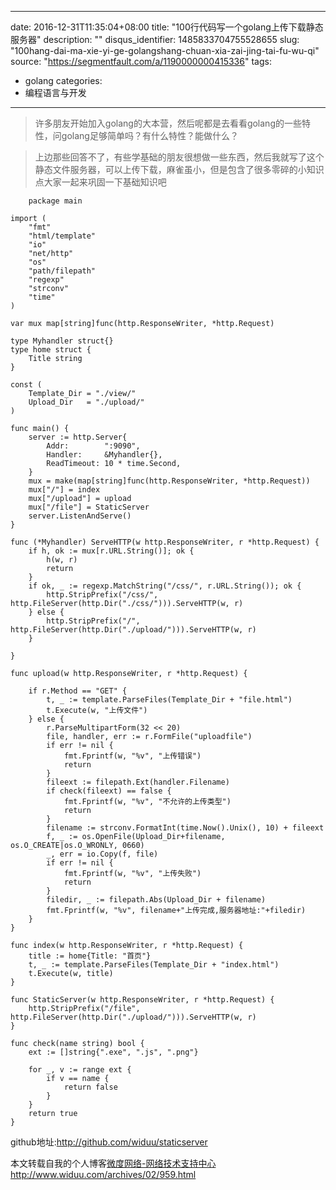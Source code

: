 
---
date: 2016-12-31T11:35:04+08:00
title: "100行代码写一个golang上传下载静态服务器"
description: ""
disqus_identifier: 1485833704755528655
slug: "100hang-dai-ma-xie-yi-ge-golangshang-chuan-xia-zai-jing-tai-fu-wu-qi"
source: "https://segmentfault.com/a/1190000000415336"
tags: 
- golang 
categories:
- 编程语言与开发
---

> 许多朋友开始加入golang的大本营，然后呢都是去看看golang的一些特性，问golang足够简单吗？有什么特性？能做什么？

> 上边那些回答不了，有些学基础的朋友很想做一些东西，然后我就写了这个静态文件服务器，可以上传下载，麻雀虽小，但是包含了很多零碎的小知识点大家一起来巩固一下基础知识吧

        package main

    import (
        "fmt"
        "html/template"
        "io"
        "net/http"
        "os"
        "path/filepath"
        "regexp"
        "strconv"
        "time"
    )

    var mux map[string]func(http.ResponseWriter, *http.Request)

    type Myhandler struct{}
    type home struct {
        Title string
    }

    const (
        Template_Dir = "./view/"
        Upload_Dir   = "./upload/"
    )

    func main() {
        server := http.Server{
            Addr:        ":9090",
            Handler:     &Myhandler{},
            ReadTimeout: 10 * time.Second,
        }
        mux = make(map[string]func(http.ResponseWriter, *http.Request))
        mux["/"] = index
        mux["/upload"] = upload
        mux["/file"] = StaticServer
        server.ListenAndServe()
    }

    func (*Myhandler) ServeHTTP(w http.ResponseWriter, r *http.Request) {
        if h, ok := mux[r.URL.String()]; ok {
            h(w, r)
            return
        }
        if ok, _ := regexp.MatchString("/css/", r.URL.String()); ok {
            http.StripPrefix("/css/", http.FileServer(http.Dir("./css/"))).ServeHTTP(w, r)
        } else {
            http.StripPrefix("/", http.FileServer(http.Dir("./upload/"))).ServeHTTP(w, r)
        }

    }

    func upload(w http.ResponseWriter, r *http.Request) {

        if r.Method == "GET" {
            t, _ := template.ParseFiles(Template_Dir + "file.html")
            t.Execute(w, "上传文件")
        } else {
            r.ParseMultipartForm(32 << 20)
            file, handler, err := r.FormFile("uploadfile")
            if err != nil {
                fmt.Fprintf(w, "%v", "上传错误")
                return
            }
            fileext := filepath.Ext(handler.Filename)
            if check(fileext) == false {
                fmt.Fprintf(w, "%v", "不允许的上传类型")
                return
            }
            filename := strconv.FormatInt(time.Now().Unix(), 10) + fileext
            f, _ := os.OpenFile(Upload_Dir+filename, os.O_CREATE|os.O_WRONLY, 0660)
            _, err = io.Copy(f, file)
            if err != nil {
                fmt.Fprintf(w, "%v", "上传失败")
                return
            }
            filedir, _ := filepath.Abs(Upload_Dir + filename)
            fmt.Fprintf(w, "%v", filename+"上传完成,服务器地址:"+filedir)
        }
    }

    func index(w http.ResponseWriter, r *http.Request) {
        title := home{Title: "首页"}
        t, _ := template.ParseFiles(Template_Dir + "index.html")
        t.Execute(w, title)
    }

    func StaticServer(w http.ResponseWriter, r *http.Request) {
        http.StripPrefix("/file", http.FileServer(http.Dir("./upload/"))).ServeHTTP(w, r)
    }

    func check(name string) bool {
        ext := []string{".exe", ".js", ".png"}

        for _, v := range ext {
            if v == name {
                return false
            }
        }
        return true
    }

github地址:[](http://github.com/widuu/staticserver)<http://github.com/widuu/staticserver>

本文转载自我的个人博客[微度网络-网络技术支持中心](http://www.widuu.com/archives/02/959.html)<http://www.widuu.com/archives/02/959.html>

